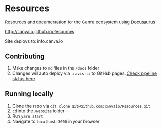 # Resources

Resources and documentation for the CanYa ecosystem using [Docusaurus](https://docusaurus.io)

http://canyaio.github.io/Resources

Site deploys to: [info.canya.io](https://info.canya.io)

## Contributing
1. Make changes to `md` files in the `/docs` folder
1. Changes will auto deploy via `travis-ci` to GitHub pages. [Check pipeline status here](https://travis-ci.com/canyaio/Resources)


## Running locally

1. Clone the repo via `git clone git@github.com:canyaio/Resources.git`
1. `cd` into the `/website` folder
1. Run `yarn start`
1. Navigate to `localhost:3000` in your browser
